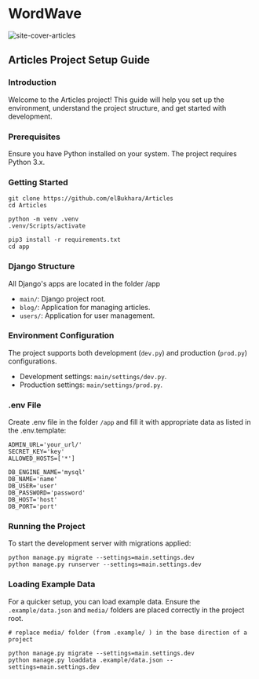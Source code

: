 # WordWave

![site-cover-articles](https://github.com/user-attachments/assets/1a258176-a4b8-4c74-ad28-dc6e79a54d05)

## Articles Project Setup Guide

### Introduction

Welcome to the Articles project! This guide will help you set up the environment, understand the project structure, and get started with development.

### Prerequisites

Ensure you have Python installed on your system. The project requires Python 3.x.

### Getting Started

    git clone https://github.com/elBukhara/Articles
    cd Articles

    python -m venv .venv
    .venv/Scripts/activate

    pip3 install -r requirements.txt
    cd app

### Django Structure

All Django's apps are located in the folder /app

- `main/`: Django project root.
- `blog/`: Application for managing articles.
- `users/`: Application for user management.

### Environment Configuration

The project supports both development (`dev.py`) and production (`prod.py`) configurations.

- Development settings: `main/settings/dev.py`.
- Production settings: `main/settings/prod.py`.

### .env File

Create .env file in the folder ``/app`` and fill it with appropriate data as listed in the .env.template:

    ADMIN_URL='your_url/'
    SECRET_KEY='key'
    ALLOWED_HOSTS=['*']

    DB_ENGINE_NAME='mysql'
    DB_NAME='name'
    DB_USER='user'
    DB_PASSWORD='password'
    DB_HOST='host'
    DB_PORT='port'

### Running the Project

To start the development server with migrations applied:

    python manage.py migrate --settings=main.settings.dev
    python manage.py runserver --settings=main.settings.dev

### Loading Example Data

For a quicker setup, you can load example data. Ensure the `.example/data.json` and `media/` folders are placed correctly in the project root.

    # replace media/ folder (from .example/ ) in the base direction of a project

    python manage.py migrate --settings=main.settings.dev
    python manage.py loaddata .example/data.json --settings=main.settings.dev 
